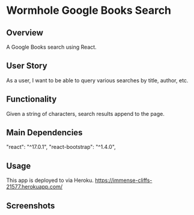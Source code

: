 # Wormhole Google Books Search

## Overview

A Google Books search using React.

## User Story

As a user, I want to be able to query various searches by title, author, etc.

## Functionality

Given a string of characters, search results append to the page.

## Main Dependencies

"react": "^17.0.1", "react-bootstrap": "^1.4.0",

## Usage

This app is deployed to via Heroku.
https://immense-cliffs-21577.herokuapp.com/

## Screenshots




